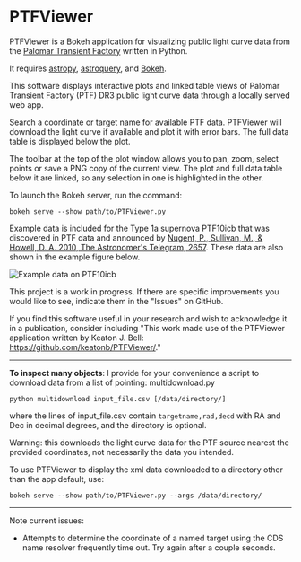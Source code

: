 # PTFViewer
PTFViewer is a Bokeh application for visualizing public light curve data from the [Palomar Transient Factory](http://www.ptf.caltech.edu/) written in Python.

It requires [astropy](http://www.astropy.org/), [astroquery](http://astroquery.readthedocs.io), and [Bokeh](http://bokeh.pydata.org/en/latest/).

This software displays interactive plots and linked table views of Palomar Transient Factory (PTF) DR3 public light curve data through a locally served web app.

Search a coordinate or target name for available PTF data. PTFViewer will download the light curve if available and plot it with error bars. The full data table is displayed below the plot.

The toolbar at the top of the plot window allows you to pan, zoom, select points or save a PNG copy of the current view. The plot and full data table below it are linked, so any selection in one is highlighted in the other.

To launch the Bokeh server, run the command:
```
bokeh serve --show path/to/PTFViewer.py
```
Example data is included for the Type 1a supernova PTF10icb that was discovered in PTF data and announced by [Nugent, P., Sullivan, M., \& Howell, D. A. 2010, The Astronomer's Telegram, 2657](http://www.astronomerstelegram.org/?read=2657). These data are also shown in the example figure below.

![Example data on PTF10icb](https://github.com/keatonb/PTFViewer/blob/master/sampleplot.png)

This project is a work in progress. If there are specific improvements you would like to see, indicate them in the "Issues" on GitHub.

If you find this software useful in your research and wish to acknowledge it in a publication, consider including "This work made use of the PTFViewer application written by Keaton J. Bell: https://github.com/keatonb/PTFViewer/."

---
**To inspect many objects**: I provide for your convenience a script to download data from a list of pointing: multidownload.py
```
python multidownload input_file.csv [/data/directory/]
```
where the lines of input_file.csv contain `targetname,rad,decd` with RA and Dec in decimal degrees, and the directory is optional.  

Warning: this downloads the light curve data for the PTF source nearest the provided coordinates, not necessarily the data you intended.

To use PTFViewer to display the xml data downloaded to a directory other than the app default, use:
```
bokeh serve --show path/to/PTFViewer.py --args /data/directory/
```
---
Note current issues:
 - Attempts to determine the coordinate of a named target using the CDS name resolver frequently time out. Try again after a couple seconds.
